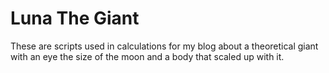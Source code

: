 # Luna The Giant

These are scripts used in calculations for my blog about a theoretical giant
with an eye the size of the moon and a body that scaled up with it.

